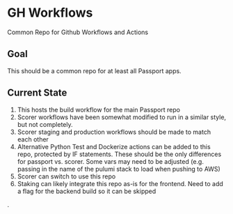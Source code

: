 # GH Workflows

Common Repo for Github Workflows and Actions

## Goal

This should be a common repo for at least all Passport apps.

## Current State

1. This hosts the build workflow for the main Passport repo
2. Scorer workflows have been somewhat modified to run in a similar style, but
   not completely.
3. Scorer staging and production workflows should be made to match each other
4. Alternative Python Test and Dockerize actions can be added to this repo,
   protected by IF statements. These should be the only differences for
   passport vs. scorer. Some vars may need to be adjusted (e.g. passing in
   the name of the pulumi stack to load when pushing to AWS)
5. Scorer can switch to use this repo
6. Staking can likely integrate this repo as-is for the frontend.
   Need to add a flag for the backend build so it can be skipped

.
